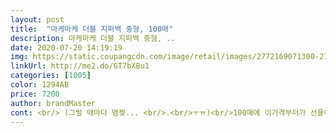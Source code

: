 ```yaml
---
layout: post 
title:  "마케마케 더블 지퍼백 중형, 100매" 
description: 마케마케 더블 지퍼백 중형, ..
date: 2020-07-20 14:19:19 
img: https://static.coupangcdn.com/image/retail/images/2772169071300-275fbfb2-18a4-4168-b747-23a1c199c7a0.jpg 
linkUrl: http://me2.do/GT7bXBu1 
categories: [1005] 
color: 1294AB 
price: 7200 
author: brandMaster 
cont: <br/> (그럴 때마다 맴찢... <br/>.<br/>ㅜㅠ)<br/>100매에 이가격부터가 선물이지요<br/>opp 한 번 쓰고 버리는 거 보다는 낫잖아요?<br/>opp에도 담아서 다녔는데 아무래도 누구 줄 거 아니면 그냥 지퍼백이 그나마 환경보호 차원에서 괜찮을 거 같아서요.<br/><br/>가끔 빼다가 잘 끊어지더라고요ㅜㅠ<br/>가방에서 막 굴러서 좀 걱정했는데 상처 하나 없네요!<br/>고기나 생선 그리고 기타 남은 야채나 과자 같은 것 보관하는 것도 문제 없을 것 같아요.<br/><br/>굿입니다!<br/>그리고 제조 일자를 보니 지퍼백은 크게 상관 없겠지만 지난 12월이더라구요.<br/> 제조한지 한달도 안 지난 새상품이라 뭔가 더 좋은 기분있잖아요?ㅋㅋ 아이들 때문에 제조일자 보는게 항상 습관 되었거든요.<br/> 뉴스에도 언제 출고된 물품들이 뭐가 들어가서 문제된다 회수한다 그런것도 많이 봐서 그런것도 있지만.<br/>.<br/> 보기 쉽게 뒷면에 적혀있어서 몹시 좋았어요.<br/><br/>그리고 하나 씩 꺼내서 쓸 수 있어서 너무 좋아요.<br/><br/>기존에는 용기에 보관해서 넣다보니 공간차지를 엄청 했는데 지퍼팩에 넣고 공기를 최대한 빼서 차곡차곡 쌓아서 보관하니 공간효율이 엄청 조으네요<br/>너무 좋네요!<br/>다 쓰면 또 구매하러 올게요!!<br/>두께도 생각보다 도톰하구  싸이즈도 가장 많이 쓰는 크기구요<br/>또, 중형이라 크기는 그닥 생각을 안하고 있었는데 크기도 좀 큰 편이긴 한것 같아요.<br/> 못 생긴 손이지만 크기 비교해봤어요.<br/> 참고 해보시는게 좋을 것 같아요.<br/><br/> 
---
```

 